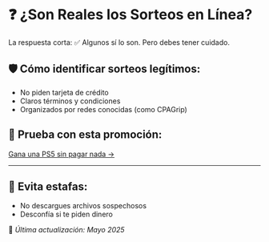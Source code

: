 # ❓ ¿Son Reales los Sorteos en Línea?

La respuesta corta: ✅ Algunos sí lo son. Pero debes tener cuidado.

## 🛡 Cómo identificar sorteos legítimos:
- No piden tarjeta de crédito
- Claros términos y condiciones
- Organizados por redes conocidas (como CPAGrip)

## 🎁 Prueba con esta promoción:
[Gana una PS5 sin pagar nada →](./README.md)

---

## 🚫 Evita estafas:
- No descargues archivos sospechosos
- Desconfía si te piden dinero

📌 *Última actualización: Mayo 2025*

